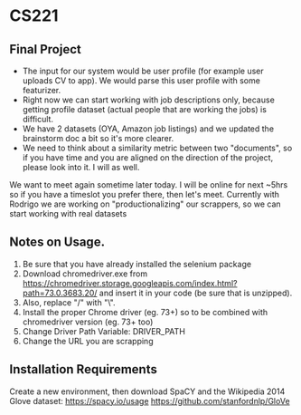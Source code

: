 # CS221

## Final Project

- The input for our system would be user profile (for example user uploads CV to app). We would parse this user profile with some featurizer.
- Right now we can start working with job descriptions only, because getting profile dataset (actual people that are working the jobs) is difficult.
- We have 2 datasets (OYA, Amazon job listings) and we updated the brainstorm doc a bit so it's more clearer.
- We need to think about a similarity metric between two "documents", so if you have time and you are aligned on the direction of the project, please look into it. I will as well.

We want to meet again sometime later today. I will be online for next ~5hrs so if you have a timeslot you prefer there, then let's meet. Currently with Rodrigo we are working on "productionalizing" our scrappers, so we can start working with real datasets

## Notes on Usage.

1. Be sure that you have already installed the selenium package
2. Download chromedriver.exe from https://chromedriver.storage.googleapis.com/index.html?path=73.0.3683.20/
   and insert it in your code (be sure that is unzipped).
3. Also, replace "/" with "\\".
4. Install the proper Chrome driver (eg. 73+) so to be combined with chromedriver version (eg. 73+ too)
5. Change Driver Path Variable: DRIVER_PATH
6. Change the URL you are scrapping

## Installation Requirements

Create a new environment, then download SpaCY and the Wikipedia 2014 Glove dataset:
https://spacy.io/usage
https://github.com/stanfordnlp/GloVe


